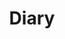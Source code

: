 ---
title: Diary
description: 日記，または雑記．
image:

# Badge style
style:
    background: "#FF9551"
    color: "#fff"
---